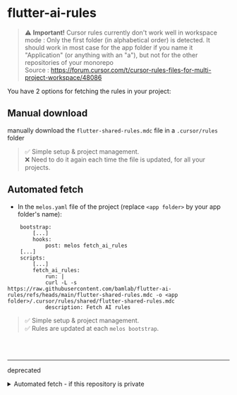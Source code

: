 # flutter-ai-rules

> ⚠ **Important!** Cursor rules currently don't work well in workspace mode : Only the first folder (in alphabetical order) is detected. It should work in most case for the app folder if you name it "Application" (or anything with an "a"), but not for the other repositories of your monorepo <br>
> Source : https://forum.cursor.com/t/cursor-rules-files-for-multi-project-workspace/48086

You have 2 options for fetching the rules in your project:

## Manual download

manually download the `flutter-shared-rules.mdc` file in a `.cursor/rules` folder

> ✅ Simple setup & project management. <br>
> ❌ Need to do it again each time the file is updated, for all your projects.

## Automated fetch

- In the `melos.yaml` file of the project (replace `<app folder>` by your app folder's name):

```
    bootstrap:
        [...]
        hooks:
            post: melos fetch_ai_rules
    [...]
    scripts:
        [...]
        fetch_ai_rules:
            run: |
            curl -L -s https://raw.githubusercontent.com/bamlab/flutter-ai-rules/refs/heads/main/flutter-shared-rules.mdc -o <app folder>/.cursor/rules/shared/flutter-shared-rules.mdc
            description: Fetch AI rules
```

> ✅ Simple setup & project management. <br>
> ✅ Rules are updated at each `melos bootstrap`. <br>

<br>
<br>

---

deprecated

<details>
<summary>
 Automated fetch - if this repository is private
</summary>

- In the project where you want to add the rules (replace `<app folder>` by your app folder's name):

```
git submodule add git@github.com:bamlab/flutter-ai-rules.git <app folder>/.cursor/rules/shared && git submodule update --remote --init -- <app folder>/.cursor/rules/shared && git commit -m "devx(cursor) create cursor rules submodule"
```

- In the `melos.yaml` file of the project (replace `<app folder>` by your app folder's name):

```
    bootstrap:
        [...]
        hooks:
            post: melos fetch_ai_rules
    [...]
    scripts:
        [...]
        fetch_ai_rules:
            run: |
            git submodule update --remote --merge -- <app folder>/.cursor/rules/shared
            description: Fetch AI rules
```

> ✅ Rules are updated at each `melos bootstrap`. <br>
> ❌ Every dev on the project must have access to this repo, or will see some error after running `melos bootstrap`. <br>
> 🟠 When committing the rules changes on the project, the commit is unreadable. Nevertheless, this change has already been reviewed on this repository<br>

> 💡 If you want to interact manually with the submodule, be aware that git submodules badly support adding submodules in folders that begin by `.`. If you do so, you must always specify `-- <submodule path>` in your `git submodule` commands. You can also run `cd <submodule path>` and use regular git commands, it will work well. Don't push anything on this rules repository though<br>

> 💡 If you use the "source control" view of vscode, you can see a new section after adding the submodule. You can easily close it with a right click on its header.

### clean this installation

at the root of your project:

- remove the submodule from `.gitmodules`
- remove the submodule from `.git/modules`
  - by default, `.git` is not visible in vscode: open finder and show hidden files (`cmd`+`shift`+`.`)
  </details>
